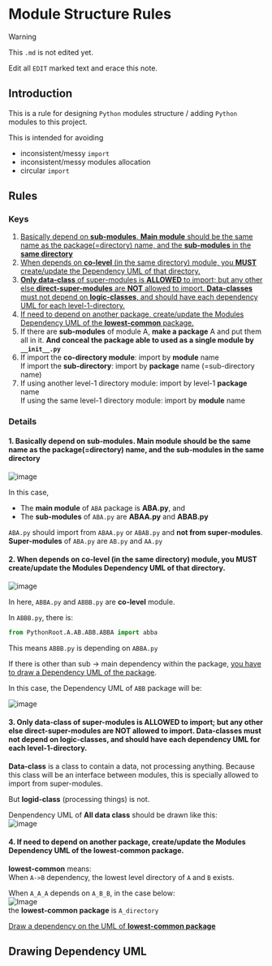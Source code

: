 # Module Structure Rules

> [!WARNING]
> This `.md` is not edited yet.
>
> Edit all `EDIT` marked text and erace this note.

## Introduction

This is a rule for designing `Python` modules structure / adding `Python` modules to this project.

This is intended for avoiding

- inconsistent/messy `import`
- inconsistent/messy modules allocation
- circular `import`

## Rules

### Keys

1. [Basically depend on **sub-modules**. **Main module** should be the same name as the package(=directory) name, and the **sub-modules** in the **same directory**](#1-basically-depend-on-sub-modules-main-module-should-be-the-same-name-as-the-packagedirectory-name-and-the-sub-modules-in-the-same-directory)
2. [When depends on **co-level** (in the same directory) module, you **MUST** create/update the Dependency UML of that directory.](#2-when-depends-on-co-level-in-the-same-directory-module-you-must-createupdate-the-modules-dependency-uml-of-that-directory)
3. [**Only data-class** of super-modules is **ALLOWED** to import; but any other else **direct-super-modules** are **NOT** allowed to import.
   **Data-classes** must not depend on **logic-classes**, and should have each dependency UML for each level-1-directory.](#3-only-data-class-direct-super-module-is-allowed-to-import-but-any-other-else-direct-super-modules-are-not-allowed-to-import-data-classes-must-not-depend-on-logic-classes-and-should-have-each-dependency-uml-for-each-level-1-directory)
4. [If need to depend on another package, create/update the Modules Dependency UML of the **lowest-common** package.](#4-if-need-to-depend-on-another-package-createupdate-the-modules-dependency-uml-of-the-lowest-common-package)
5. If there are **sub-modules** of module A, **make a package** A and put them all in it. **And conceal the package able to used as a single module by `__init__.py`**
6. If import the **co-directory module**: import by **module** name  
   If import the **sub-directory**: import by **package** name (=sub-directory name)
7. If using another level-1 directory module: import by level-1 **package** name  
   If using the same level-1 directory module: import by **module** name

### Details

#### 1. Basically depend on **sub-modules**. **Main module** should be the same name as the package(=directory) name, and the **sub-modules** in the **same directory**

![image](https://github.com/konbraphat51/module_rule/assets/101827492/60e9ca70-6e8c-4e29-9c35-455a7dfcea85)

In this case,

- The **main module** of `ABA` package is **ABA.py**, and
- The **sub-modules** of `ABA.py` are **ABAA.py** and **ABAB.py**

`ABA.py` should import from `ABAA.py` or `ABAB.py` and **not from super-modules**.  
**Super-modules** of `ABA.py` are `AB.py` and `AA.py`

#### 2. When depends on **co-level** (in the same directory) module, you **MUST** create/update the Modules Dependency UML of that directory.

![image](https://github.com/konbraphat51/module_rule/assets/101827492/5c06ed97-eba3-41af-82cd-d350e5e221c2)

In here, `ABBA.py` and `ABBB.py` are **co-level** module.

In `ABBB.py`, there is:

```python
from PythonRoot.A.AB.ABB.ABBA import abba
```

This means `ABBB.py` is depending on `ABBA.py`

If there is other than sub -> main dependency within the package, [you have to draw a Dependency UML of the package](#drawing-dependency-uml).

In this case, the Dependency UML of `ABB` package will be:

![image](https://github.com/konbraphat51/module_rule/assets/101827492/43a23278-f0d9-4406-a4e0-85f5e09cd692)

#### 3. **Only data-class** of super-modules is **ALLOWED** to import; but any other else **direct-super-modules** are **NOT** allowed to import. **Data-classes** must not depend on **logic-classes**, and should have each dependency UML for each level-1-directory.

**Data-class** is a class to contain a data, not processing anything. Because this class will be an interface between modules, this is specially allowed to import from super-modules.

But **logid-class** (processing things) is not.

Denpendency UML of **All data class** should be drawn like this:  
![image](https://github.com/konbraphat51/module_rule/assets/101827492/efb16ffc-9bf8-4ede-80ab-854133cd3611)

#### 4. If need to depend on another package, create/update the Modules Dependency UML of the **lowest-common** package.

**lowest-common** means:  
 When `A->B` dependency, the lowest level directory of `A` and `B` exists.

When `A_A_A` depends on `A_B_B`, in the case below:  
![Image](https://user-images.githubusercontent.com/101827492/285468378-8136fd12-3065-419e-93cc-8a2729a641b8.png)  
the **lowest-common package** is `A_directory`

[Draw a dependency on the UML of **lowest-common package**](#drawing-dependency-uml)

## Drawing Dependency UML
